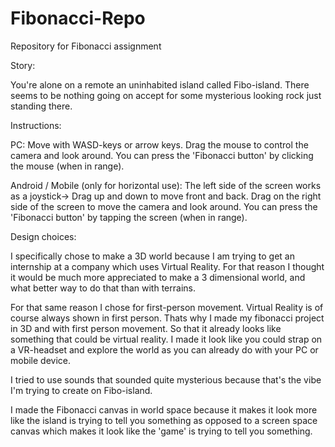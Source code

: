 # Fibonacci-Repo
Repository for Fibonacci assignment

Story:

You're alone on a remote an uninhabited island called Fibo-island. There seems to be nothing going on accept for some mysterious looking rock just standing there.



Instructions:

PC:
Move with WASD-keys or arrow keys.
Drag the mouse to control the camera and look around.
You can press the 'Fibonacci button' by clicking the mouse (when in range).

Android / Mobile (only for horizontal use):
The left side of the screen works as a joystick-> Drag up and down to move front and back.
Drag on the right side of the screen to move the camera and look around.
You can press the 'Fibonacci button' by tapping the screen (when in range).



Design choices:

I specifically chose to make a 3D world because I am trying to get an internship at a company which uses Virtual Reality. For that reason I thought it would be much more appreciated to make a 3 dimensional world, and what better way to do that than with terrains. 

For that same reason I chose for first-person movement. Virtual Reality is of course always shown in first person. Thats why I made my fibonacci project in 3D and with first person movement. So that it already looks like something that could be virtual reality. 
I made it look like you could strap on a VR-headset and explore the world as you can already do with your PC or mobile device.

I tried to use sounds that sounded quite mysterious because that's the vibe I'm trying to create on Fibo-island.

I made the Fibonacci canvas in world space because it makes it look more like the island is trying to tell you something as opposed to a screen space canvas which makes it look like the 'game' is trying to tell you something.